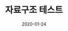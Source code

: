 ---
layout: post
title:  "자료구조 테스트"
date:   2020-01-24
desc: "자료구조 테스트"
keywords: "자료구조"
permalink: /datastructure/
categories: [자료구조]
tags: [자료구조]
icon: icon-html
---